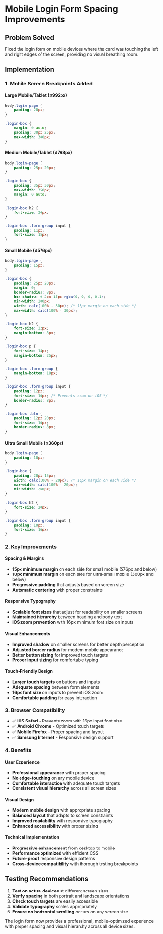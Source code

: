 # Mobile Login Form Spacing Improvements

## Problem Solved
Fixed the login form on mobile devices where the card was touching the left and right edges of the screen, providing no visual breathing room.

## Implementation

### 1. Mobile Screen Breakpoints Added

#### Large Mobile/Tablet (≤992px)
```css
body.login-page {
    padding: 20px;
}

.login-box {
    margin: 0 auto;
    padding: 30px 25px;
    max-width: 380px;
}
```

#### Medium Mobile/Tablet (≤768px)
```css
body.login-page {
    padding: 25px 20px;
}

.login-box {
    padding: 35px 30px;
    max-width: 350px;
    margin: 0 auto;
}

.login-box h2 {
    font-size: 24px;
}

.login-box .form-group input {
    padding: 11px;
    font-size: 15px;
}
```

#### Small Mobile (≤576px)
```css
body.login-page {
    padding: 15px;
}

.login-box {
    padding: 25px 20px;
    margin: 0;
    border-radius: 8px;
    box-shadow: 0 2px 15px rgba(0, 0, 0, 0.1);
    min-width: 280px;
    width: calc(100% - 30px); /* 15px margin on each side */
    max-width: calc(100% - 30px);
}

.login-box h2 {
    font-size: 22px;
    margin-bottom: 8px;
}

.login-box p {
    font-size: 14px;
    margin-bottom: 25px;
}

.login-box .form-group {
    margin-bottom: 18px;
}

.login-box .form-group input {
    padding: 12px;
    font-size: 16px; /* Prevents zoom on iOS */
    border-radius: 8px;
}

.login-box .btn {
    padding: 12px 20px;
    font-size: 16px;
    border-radius: 8px;
}
```

#### Ultra Small Mobile (≤360px)
```css
body.login-page {
    padding: 10px;
}

.login-box {
    padding: 20px 15px;
    width: calc(100% - 20px); /* 10px margin on each side */
    max-width: calc(100% - 20px);
    min-width: 260px;
}

.login-box h2 {
    font-size: 20px;
}

.login-box .form-group input {
    padding: 10px;
    font-size: 16px;
}
```

### 2. Key Improvements

#### Spacing & Margins
- **15px minimum margin** on each side for small mobile (576px and below)
- **10px minimum margin** on each side for ultra-small mobile (360px and below)
- **Progressive padding** that adjusts based on screen size
- **Automatic centering** with proper constraints

#### Responsive Typography
- **Scalable font sizes** that adjust for readability on smaller screens
- **Maintained hierarchy** between heading and body text
- **iOS zoom prevention** with 16px minimum font size on inputs

#### Visual Enhancements
- **Improved shadow** on smaller screens for better depth perception
- **Adjusted border radius** for modern mobile appearance
- **Better button sizing** for improved touch targets
- **Proper input sizing** for comfortable typing

#### Touch-Friendly Design
- **Larger touch targets** on buttons and inputs
- **Adequate spacing** between form elements
- **16px font size** on inputs to prevent iOS zoom
- **Comfortable padding** for easy interaction

### 3. Browser Compatibility
- ✅ **iOS Safari** - Prevents zoom with 16px input font size
- ✅ **Android Chrome** - Optimized touch targets
- ✅ **Mobile Firefox** - Proper spacing and layout
- ✅ **Samsung Internet** - Responsive design support

### 4. Benefits

#### User Experience
- **Professional appearance** with proper spacing
- **No edge-touching** on any mobile device
- **Comfortable interaction** with adequate touch targets
- **Consistent visual hierarchy** across all screen sizes

#### Visual Design
- **Modern mobile design** with appropriate spacing
- **Balanced layout** that adapts to screen constraints
- **Improved readability** with responsive typography
- **Enhanced accessibility** with proper sizing

#### Technical Implementation
- **Progressive enhancement** from desktop to mobile
- **Performance optimized** with efficient CSS
- **Future-proof** responsive design patterns
- **Cross-device compatibility** with thorough testing breakpoints

## Testing Recommendations

1. **Test on actual devices** at different screen sizes
2. **Verify spacing** in both portrait and landscape orientations
3. **Check touch targets** are easily accessible
4. **Validate typography** scales appropriately
5. **Ensure no horizontal scrolling** occurs on any screen size

The login form now provides a professional, mobile-optimized experience with proper spacing and visual hierarchy across all device sizes.